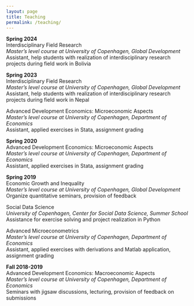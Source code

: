 ```yaml
---
layout: page
title: Teaching 
permalink: /teaching/
---
```

**Spring 2024** <br>
Interdisciplinary Field Research<br>
*Master’s level course at University of Copenhagen, Global Development*<br>
Assistant, help students with realization of interdisciplinary research projects during field work in Bolivia<br>


**Spring 2023** <br>
Interdisciplinary Field Research<br>
*Master’s level course at University of Copenhagen, Global Development*<br>
Assistant, help students with realization of interdisciplinary research projects during field work in Nepal<br>

Advanced Development Economics: Microeconomic Aspects<br>
*Master’s level course at University of Copenhagen, Department of Economics*<br>
Assistant, applied exercises in Stata, assignment grading<br>

**Spring 2020** <br>
Advanced Development Economics: Microeconomic Aspects<br>
*Master’s level course at University of Copenhagen, Department of Economics*<br>
Assistant, applied exercises in Stata, assignment grading<br>

**Spring 2019**<br>
Economic Growth and Inequality<br>
*Master’s level course at University of Copenhagen, Global Development*<br>
Organize quantitative seminars, provision of feedback<br>

Social Data Science<br>
*University of Copenhagen, Center for Social Data Science, Summer School* <br>
Assistance for exercise solving and project realization in Python<br>

Advanced Microeconometrics<br>
*Master’s level course at University of Copenhagen, Department of Economics*<br>
Assistant, applied exercises with derivations and Matlab application, assignment grading   <br>

**Fall 2018-2019**<br>
Advanced Development Economics: Macroeconomic Aspects<br>
*Master’s level course at University of Copenhagen, Department of Economics*<br>
Seminars with jigsaw discussions, lecturing, provision of feedback on submissions   <br> 